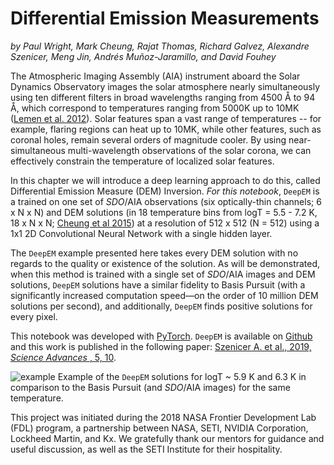 Differential Emission Measurements
==================================

*by Paul Wright, Mark Cheung, Rajat Thomas, Richard Galvez, Alexandre Szenicer, Meng Jin, Andrés Muñoz-Jaramillo, and David Fouhey*

The Atmospheric Imaging Assembly (AIA) instrument aboard the Solar Dynamics Observatory images the solar atmosphere nearly simultaneously using ten different filters in broad wavelengths ranging from 4500 Å to 94 Å, which correspond to temperatures ranging from 5000K up to 10MK ([Lemen et al. 2012](https://link.springer.com/article/10.1007%2Fs11207-011-9776-8)). Solar features span a vast range of temperatures -- for example, flaring regions can heat up to 10MK, while other features, such as coronal holes, remain several orders of magnitude cooler. By using near-simultaneous multi-wavelength observations of the solar corona, we can effectively constrain the temperature of localized solar features. 

In this chapter we will introduce a deep learning approach to do this, called Differential Emission Measure (DEM) Inversion. <i>For this notebook</i>, `DeepEM` is a trained on one set of <i>SDO</i>/AIA observations (six optically-thin channels; 6 x N x N) and DEM solutions (in 18 temperature bins from logT = 5.5 - 7.2 K, 18 x N x N; [Cheung et al 2015](https://doi.org/10.1088/0004-637X/807/2/143)) at a resolution of 512 x 512 (N = 512) using a 1x1 2D Convolutional Neural Network with a single hidden layer.

The `DeepEM` example presented here takes every DEM solution with no regards to the quality or existence of the solution. As will be demonstrated, when this method is trained with a single set of <i>SDO</i>/AIA images and DEM solutions, `DeepEM` solutions have a similar fidelity to Basis Pursuit (with a significantly increased computation speed—on the order of 10 million DEM solutions per second), and additionally, `DeepEM` finds positive solutions for every pixel.

This notebook was developed with [PyTorch](https://pytorch.org/). `DeepEM` is available on [Github](https://github.com/PaulJWright/DeepEM) and this work is published in the following paper: [Szenicer A. et al., 2019, <i> Science Advances </i>, 5, 10](https://dx.doi.org/10.1126/sciadv.aaw6548).

![example](docs/DeepEM_171_211.gif)
Example of the `DeepEM` solutions for logT ~ 5.9 K and 6.3 K in comparison to the Basis Pursuit (and <i>SDO</i>/AIA images) for the same temperature.

This project was initiated during the 2018 NASA Frontier Development Lab (FDL) program, a partnership between NASA, SETI, NVIDIA Corporation, Lockheed Martin, and Kx. We gratefully thank our mentors for guidance and useful discussion, as well as the SETI Institute for their hospitality.